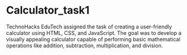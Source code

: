 # Calculator_task1
TechnoHacks EduTech assigned the task of creating a user-friendly calculator using HTML, CSS, and JavaScript. The goal was to develop a visually appealing calculator capable of performing basic mathematical operations like addition, subtraction, multiplication, and division.

